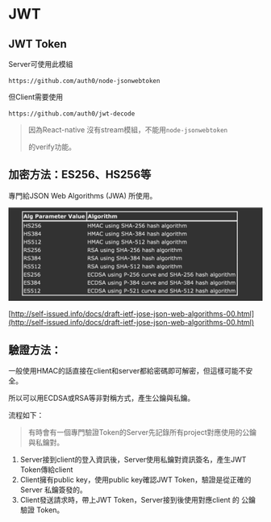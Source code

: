 # JWT

## JWT Token

Server可使用此模組

`https://github.com/auth0/node-jsonwebtoken`

但Client需要使用

`https://github.com/auth0/jwt-decode`

> 因為React-native 沒有stream模組，不能用`node-jsonwebtoken`
>
> 的verify功能。

## 加密方法：ES256、HS256等

專門給JSON Web Algorithms \(JWA\) 所使用。

![](.gitbook/assets/screen-shot-2018-10-05-at-11.10.04-am.png)

[http://self-issued.info/docs/draft-ietf-jose-json-web-algorithms-00.html](http://self-issued.info/docs/draft-ietf-jose-json-web-algorithms-00.html)

## 驗證方法：

一般使用HMAC的話直接在client和server都給密碼即可解密，但這樣可能不安全。

所以可以用ECDSA或RSA等非對稱方式，產生公鑰與私鑰。

流程如下：

> 有時會有一個專門驗證Token的Server先記錄所有project對應使用的公鑰與私鑰對。

1. Server接到client的登入資訊後，Server使用私鑰對資訊簽名，產生JWT Token傳給client
2. Client擁有public key，使用public key確認JWT Token，驗證是從正確的Server 私鑰簽發的。
3. Client發送請求時，帶上JWT Token，Server接到後使用對應client 的 公鑰驗證 Token。


